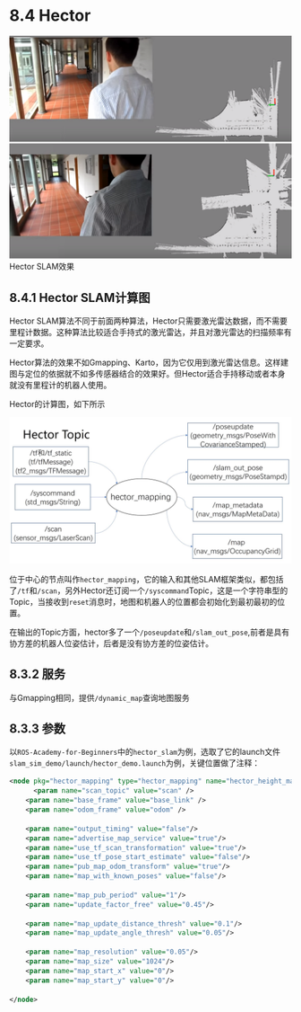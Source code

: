 # 8.4 Hector

![hecotor](/pics/hector-demo.png)
Hector SLAM效果

## 8.4.1 Hector SLAM计算图
Hector SLAM算法不同于前面两种算法，Hector只需要激光雷达数据，而不需要里程计数据。这种算法比较适合手持式的激光雷达，并且对激光雷达的扫描频率有一定要求。

Hector算法的效果不如Gmapping、Karto，因为它仅用到激光雷达信息。这样建图与定位的依据就不如多传感器结合的效果好。但Hector适合手持移动或者本身就没有里程计的机器人使用。

Hector的计算图，如下所示

![slam_gmapping](/pics/hector.jpg)

位于中心的节点叫作`hector_mapping`，它的输入和其他SLAM框架类似，都包括了`/tf`和`/scan`，另外Hector还订阅一个`/syscommand`Topic，这是一个字符串型的Topic，当接收到`reset`消息时，地图和机器人的位置都会初始化到最初最初的位置。

在输出的Topic方面，hector多了一个`/poseupdate`和`/slam_out_pose`,前者是具有协方差的机器人位姿估计，后者是没有协方差的位姿估计。

## 8.3.2 服务
与Gmapping相同，提供`/dynamic_map`查询地图服务

## 8.3.3 参数
以`ROS-Academy-for-Beginners`中的`hector_slam`为例，选取了它的launch文件`slam_sim_demo/launch/hector_demo.launch`为例，关键位置做了注释：
```xml
<node pkg="hector_mapping" type="hector_mapping" name="hector_height_mapping" output="screen">
      <param name="scan_topic" value="scan" />
    <param name="base_frame" value="base_link" />
    <param name="odom_frame" value="odom" />

    <param name="output_timing" value="false"/>
    <param name="advertise_map_service" value="true"/>
    <param name="use_tf_scan_transformation" value="true"/>
    <param name="use_tf_pose_start_estimate" value="false"/>
    <param name="pub_map_odom_transform" value="true"/>
    <param name="map_with_known_poses" value="false"/>

    <param name="map_pub_period" value="1"/>
    <param name="update_factor_free" value="0.45"/>

    <param name="map_update_distance_thresh" value="0.1"/>
    <param name="map_update_angle_thresh" value="0.05"/>

    <param name="map_resolution" value="0.05"/>
    <param name="map_size" value="1024"/>
    <param name="map_start_x" value="0"/>
    <param name="map_start_y" value="0"/>

</node>
```